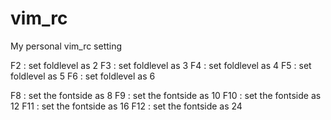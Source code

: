 # vim_rc
My personal vim_rc setting

F2 : set foldlevel as 2
F3 : set foldlevel as 3
F4 : set foldlevel as 4
F5 : set foldlevel as 5
F6 : set foldlevel as 6

F8  : set the fontside as 8 
F9  : set the fontside as 10
F10 : set the fontside as 12
F11 : set the fontside as 16
F12 : set the fontside as 24 
